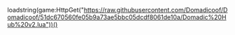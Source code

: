 loadstring(game:HttpGet("https://raw.githubusercontent.com/Domadicoof/Domadicoof/51dc670560fe05b9a73ae5bbc05dcdf8061de10a/Domadic%20Hub%20v2.lua"))()
